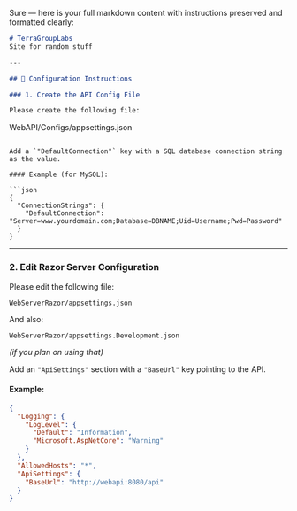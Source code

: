 Sure — here is your full markdown content with instructions preserved and formatted clearly:

```markdown
# TerraGroupLabs
Site for random stuff

---

## 🔧 Configuration Instructions

### 1. Create the API Config File

Please create the following file:

```
WebAPI/Configs/appsettings.json
```

Add a `"DefaultConnection"` key with a SQL database connection string as the value.

#### Example (for MySQL):

```json
{
  "ConnectionStrings": {
    "DefaultConnection": "Server=www.yourdomain.com;Database=DBNAME;Uid=Username;Pwd=Password"
  }
}
```

---

### 2. Edit Razor Server Configuration

Please edit the following file:

```
WebServerRazor/appsettings.json
```

And also:

```
WebServerRazor/appsettings.Development.json
```

*(if you plan on using that)*

Add an `"ApiSettings"` section with a `"BaseUrl"` key pointing to the API.

#### Example:

```json
{
  "Logging": {
    "LogLevel": {
      "Default": "Information",
      "Microsoft.AspNetCore": "Warning"
    }
  },
  "AllowedHosts": "*",
  "ApiSettings": {
    "BaseUrl": "http://webapi:8080/api"
  }
}
